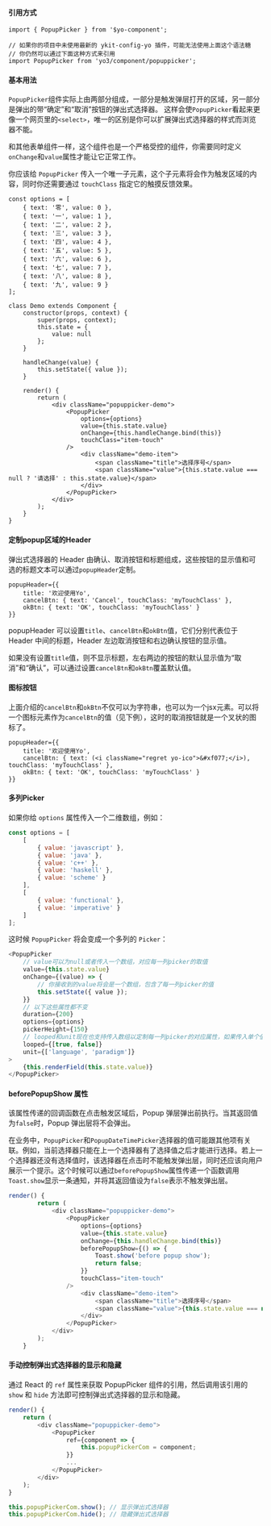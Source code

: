 #### 引用方式

```
import { PopupPicker } from '$yo-component';

// 如果你的项目中未使用最新的 ykit-config-yo 插件，可能无法使用上面这个语法糖
// 你仍然可以通过下面这种方式来引用
import PopupPicker from 'yo3/component/popuppicker';
```

#### 基本用法

`PopupPicker`组件实际上由两部分组成，一部分是触发弹层打开的区域，另一部分是弹出的带“确定”和“取消”按钮的弹出式选择器。
这样会使`PopupPicker`看起来更像一个网页里的`<select>`，唯一的区别是你可以扩展弹出式选择器的样式而浏览器不能。

和其他表单组件一样，这个组件也是一个严格受控的组件，你需要同时定义`onChange`和`value`属性才能让它正常工作。

你应该给 `PopupPicker` 传入一个唯一子元素，这个子元素将会作为触发区域的内容，同时你还需要通过 `touchClass` 指定它的触摸反馈效果。

```
const options = [
    { text: '零', value: 0 },
    { text: '一', value: 1 },
    { text: '二', value: 2 },
    { text: '三', value: 3 },
    { text: '四', value: 4 },
    { text: '五', value: 5 },
    { text: '六', value: 6 },
    { text: '七', value: 7 },
    { text: '八', value: 8 },
    { text: '九', value: 9 }
];

class Demo extends Component {
    constructor(props, context) {
        super(props, context);
        this.state = {
            value: null
        };
    }

    handleChange(value) {
        this.setState({ value });
    }

    render() {
        return (
            <div className="popuppicker-demo">
                <PopupPicker
                    options={options}
                    value={this.state.value}
                    onChange={this.handleChange.bind(this)}
                    touchClass="item-touch"
                />
                    <div className="demo-item">
                        <span className="title">选择序号</span>
                        <span className="value">{this.state.value === null ? '请选择' : this.state.value}</span>
                    </div>
                </PopupPicker>
            </div>
        );
    }
}
```

#### 定制popup区域的Header

弹出式选择器的 Header 由确认、取消按钮和标题组成，这些按钮的显示值和可选的标题文本可以通过`popupHeader`定制。

```
popupHeader={{
    title: '欢迎使用Yo',
    cancelBtn: { text: 'Cancel', touchClass: 'myTouchClass' },
    okBtn: { text: 'OK', touchClass: 'myTouchClass' }
}}
```

popupHeader 可以设置`title`、`cancelBtn`和`okBtn`值，它们分别代表位于 Header 中间的标题，Header 左边取消按钮和右边确认按钮的显示值。

如果没有设置`title`值，则不显示标题，左右两边的按钮的默认显示值为“取消”和“确认”，可以通过设置`cancelBtn`和`okBtn`覆盖默认值。

#### 图标按钮

上面介绍的`cancelBtn`和`okBtn`不仅可以为字符串，也可以为一个jsx元素。可以将一个图标元素作为`cancelBtn`的值（见下例），这时的取消按钮就是一个叉状的图标了。

```
popupHeader={{
    title: '欢迎使用Yo',
    cancelBtn: { text: (<i className="regret yo-ico">&#xf077;</i>), touchClass: 'myTouchClass' },
    okBtn: { text: 'OK', touchClass: 'myTouchClass' }
}}
```

#### 多列Picker
如果你给 `options` 属性传入一个二维数组，例如：

```javascript
const options = [
    [
        { value: 'javascript' },
        { value: 'java' },
        { value: 'c++' },
        { value: 'haskell' },
        { value: 'scheme' }
    ],
    [
        { value: 'functional' },
        { value: 'imperative' }
    ]
];
```

这时候 `PopupPicker` 将会变成一个多列的 `Picker`：

```javascript
<PopupPicker
    // value可以为null或者传入一个数组，对应每一列picker的取值
    value={this.state.value}
    onChange={(value) => {
        // 你接收到的value将会是一个数组，包含了每一列picker的值
        this.setState({ value });
    }}
    // 以下这些属性都不变
    duration={200}
    options={options}
    pickerHeight={150}
    // looped和unit现在也支持传入数组以定制每一列picker的对应属性，如果传入单个值，则会被应用于所有的picker上
    looped={[true, false]}
    unit={['language', 'paradigm']}
>
    {this.renderField(this.state.value)}
</PopupPicker>
```

#### beforePopupShow 属性

该属性传递的回调函数在点击触发区域后，Popup 弹层弹出前执行。当其返回值为`false`时，Popup 弹出层将不会弹出。

在业务中，`PopupPicker`和`PopupDateTimePicker`选择器的值可能跟其他项有关联。例如，当前选择器只能在上一个选择器有了选择值之后才能进行选择。若上一个选择器还没有选择值时，该选择器在点击时不能触发弹出层，同时还应该向用户展示一个提示。这个时候可以通过`beforePopupShow`属性传递一个函数调用`Toast.show`显示一条通知，并将其返回值设为`false`表示不触发弹出层。

```javascript
render() {
        return (
            <div className="popuppicker-demo">
                <PopupPicker
                    options={options}
                    value={this.state.value}
                    onChange={this.handleChange.bind(this)}
                    beforePopupShow={() => {
                        Toast.show('before popup show');
                        return false;
                    }}
                    touchClass="item-touch"
                />
                    <div className="demo-item">
                        <span className="title">选择序号</span>
                        <span className="value">{this.state.value === null ? '请选择' : this.state.value}</span>
                    </div>
                </PopupPicker>
            </div>
        );
    }
```

#### 手动控制弹出式选择器的显示和隐藏

通过 React 的 `ref` 属性来获取 PopupPicker 组件的引用，然后调用该引用的 `show` 和 `hide` 方法即可控制弹出式选择器的显示和隐藏。

```javascript
render() {
    return (
        <div className="popuppicker-demo">
            <PopupPicker
                ref={component => {
                    this.popupPickerCom = component;
                }}
                ...
            </PopupPicker>
        </div>
    );
}

this.popupPickerCom.show(); // 显示弹出式选择器
this.popupPickerCom.hide(); // 隐藏弹出式选择器
```